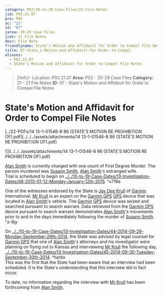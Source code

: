 ```yaml
---
category: P02/20-to-29-Case-Files/21-File-Notes
jid: P02.21.07
pro: P02
ac: "21"
id: "07"
jarea: 20-29 Case Files
jcat: 21 File Notes
desc: File Note
friendlyname: State's Motion and Affidavit for Order to Compel File Notes
title: 07-State_s-Motion-and-Affidavit-for-Order-to-Compel
aliases:
  - P02.21.07
  - State's Motion and Affidavit for Order to Compel File Notes
---
```

>[!info]- Location: P02.21.07
>**Area:** P02 - 20-29 Case Files
>**Category:** 21 - 21 File Notes
>**ID:** 07 - State's Motion and Affidavit for Order to Compel File Notes

# State's Motion and Affidavit for Order to Compel File Notes

[../22-PDFs/14 13-1-01546-8 86 (STATE'S MOTION RE PROHIBITION OF).pdf](../../../assets/attachments/14 13-1-01546-8 86 (STATE'S MOTION RE PROHIBITION OF).pdf)

![](../../../assets/attachments/14 13-1-01546-8 86 (STATE'S MOTION RE PROHIBITION OF).pdf)

[Alan Smith](../../70-to-79-People/72-Suspects-and-People-of-Interest/02-Alan-Smith.md#) is currently charged with one count of First Degree Murder. The person murdered was [Susann Smith](../../70-to-79-People/71-Victims/02-Susann-Smith.md#), [Alan Smith](../../70-to-79-People/72-Suspects-and-People-of-Interest/02-Alan-Smith.md#)'s estranged wife.  
Trial is scheduled to begin on [../../10-to-19-Case-Dates/13-Investigation-Dates/48-2015-01-12-Monday-January-12th-2015](../../10-to-19-Case-Dates/13-Investigation-Dates/48-2015-01-12-Monday-January-12th%202015.md#). ^x718a

One of the witnesses endorsed by the State is [Jay Dee Krull](../../70-to-79-People/76-Experts/07-Mr-Krull.md#) of [Garmin](../../60-to-69-Evidence/61-Digital/03-Garmin-GPS.md#) International. [Mr Krull](../../70-to-79-People/76-Experts/07-Mr-Krull.md#) is an expert on the [Garmin GPS](../../60-to-69-Evidence/61-Digital/03-Garmin-GPS.md#) [GPS](../../60-to-69-Evidence/61-Digital/03-Garmin-GPS.md#) device that was located in [Alan Smith](../../70-to-79-People/72-Suspects-and-People-of-Interest/02-Alan-Smith.md#.md#)'s vehicle. The [Garmin](../../60-to-69-Evidence/61-Digital/03-Garmin-GPS.md#) [GPS](../../60-to-69-Evidence/61-Digital/03-Garmin-GPS.md#) device was seized and searched pursuant to search warrant. Data retrieved from the [Garmin GPS](../../60-to-69-Evidence/61-Digital/03-Garmin-GPS.md#) device pursuant to search warrant demonstrates [Alan Smith](../../70-to-79-People/72-Suspects-and-People-of-Interest/02-Alan-Smith.md#.md#)'s movements prior to and in the days immediately following the murder of [Susann Smith](../../70-to-79-People/71-Victims/02-Susann-Smith.md#.md#). ^z-6jy

On [../../10-to-19-Case-Dates/13-Investigation-Dates/44-2014-09-29-Monday-September-29th-2014](../../10-to-19-Case-Dates/13-Investigation-Dates/44-2014-09-29-Monday-September-29th-2014.md#), the State was advised by legal counsel for [Garmin GPS](../../60-to-69-Evidence/61-Digital/03-Garmin-GPS.md#.md#) that one of [Alan Smith](../../70-to-79-People/72-Suspects-and-People-of-Interest/02-Alan-Smith.md#.md#.md#)'s attorneys and his investigator were planning on flying out to Kansas and interviewing [Mr Krull](../../70-to-79-People/76-Experts/07-Mr-Krull.md#.md#) the following day, [../../10-to-19-Case-Dates/13-Investigation-Dates/45-2014-09-30-Tuesday-September-30th-2014](../../10-to-19-Case-Dates/13-Investigation-Dates/45-2014-09-30-Tuesday-September-30th-2014.md#). ^harbx  
This was the first that the State had been aware that an interview had been scheduled. It is the State's understanding that this interview did in fact occur.

To date, no information regarding the interview with [Mr Krull](../../70-to-79-People/76-Experts/07-Mr-Krull.md#.md#.md#) has been forthcoming from [Alan Smith](../../70-to-79-People/72-Suspects-and-People-of-Interest/02-Alan-Smith.md#.md#.md#.md#).
